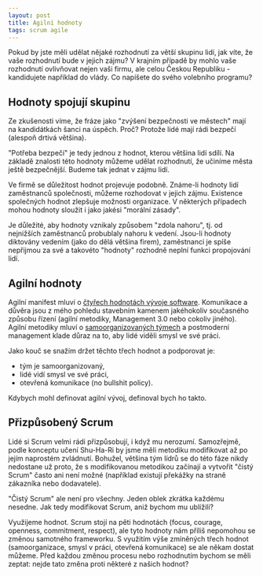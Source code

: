 ```yaml
---
layout: post
title: Agilní hodnoty
tags: scrum agile
---
```


Pokud by jste měli udělat nějaké rozhodnutí za větší skupinu lidí,
jak víte, že vaše rozhodnutí bude v jejich zájmu?
V krajním případě by mohlo vaše rozhodnutí ovlivňovat nejen vaši
firmu, ale celou Českou Republiku - kandidujete například do vlády.
Co napíšete do svého volebního programu?

## Hodnoty spojují skupinu

Ze zkušenosti víme, že fráze jako "zvýšení bezpečnosti ve městech"
mají na kandidátkách šanci na úspěch. Proč? Protože lidé mají rádi
bezpečí (alespoň drtivá většina).

"Potřeba bezpečí" je tedy jednou z hodnot, kterou většina lidí sdílí.
Na základě znalosti této hodnoty můžeme udělat rozhodnutí,
že učiníme města ještě bezpečnější. Budeme tak jednat v zájmu lidí.

Ve firmě se důležitost hodnot projevuje podobně. Známe-li hodnoty lidí
zaměstnanců společnosti, můžeme rozhodovat v jejich zájmu. Existence společných hodnot
zlepšuje možnosti organizace. V některých případech mohou
hodnoty sloužit i jako jakési "morální zásady".

Je důležité, aby hodnoty vznikaly způsobem "zdola nahoru", tj. od nejnižších
zaměstnanců probublaly nahoru k vedení. Jsou-li hodnoty diktovány vedením
(jako do dělá většina firem), zaměstnanci je spíše nepřijmou za své a takovéto
"hodnoty" rozhodně neplní funkci propojování lidí.

## Agilní hodnoty

Agilní manifest mluví o [čtyřech hodnotách vývoje software](/agile-s-velkym-a/).
Komunikace a důvěra jsou
z mého pohledu stavebním kamenem jakéhokoliv současného způsobu řízení
(agilní metodiky, Management 3.0 nebo cokoliv jiného).
Agilní metodiky mluví o [samoorganizovaných týmech](/samoorganizace-v-tymu/) a postmoderní
management klade důraz na to, aby lidé viděli smysl ve své práci.

Jako kouč se snažím držet těchto třech hodnot a podporovat je:
- tým je samoorganizovaný,
- lidé vidí smysl ve své práci,
- otevřená komunikace (no bullshit policy).

Kdybych mohl definovat agilní vývoj, definoval bych ho takto.

## Přizpůsobený Scrum

Lidé si Scrum velmi rádi přizpůsobují, i když mu nerozumí. Samozřejmě,
podle konceptu učení Shu-Ha-Ri by jsme měli metodiku modifikovat až po jejím
naprostém zvládnutí. Bohužel, většina tým lídrů se do této fáze nikdy nedostane
už proto, že s modifikovanou metodikou začínají a vytvořit "čistý Scrum" často
ani není možné (například existují překážky na straně zákazníka nebo dodavatele).

"Čistý Scrum" ale není pro všechny. Jeden oblek zkrátka každému nesedne.
Jak tedy modifikovat Scrum, aniž bychom mu ublížili?

Využijeme hodnot. Scrum stojí na pěti hodnotách (focus, courage, openness, commitment, respect), ale tyto hodnoty
nám příliš nepomohou se změnou samotného frameworku. S využitím výše zmíněných třech
hodnot (samoorganizace, smysl v práci, otevřená komunikace) se ale někam dostat můžeme.
Před každou změnou procesu nebo rozhodnutím bychom se měli zeptat:
nejde tato změna proti některé z našich hodnot?
